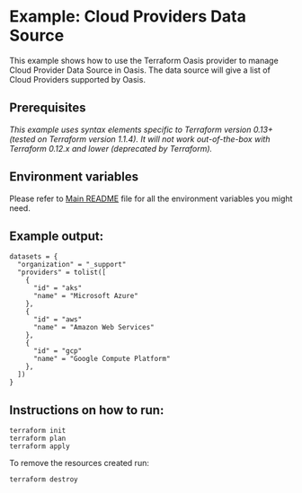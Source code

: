 # Example: Cloud Providers Data Source

This example shows how to use the Terraform Oasis provider to manage Cloud Provider Data Source in Oasis. The data source will give a list of Cloud Providers supported by Oasis.

## Prerequisites

*This example uses syntax elements specific to Terraform version 0.13+ (tested on Terraform version 1.1.4).
It will not work out-of-the-box with Terraform 0.12.x and lower (deprecated by Terraform).*

## Environment variables
Please refer to [Main README](../../README.md) file for all the environment variables you might need.

## Example output:
```
datasets = {
  "organization" = "_support"
  "providers" = tolist([
    {
      "id" = "aks"
      "name" = "Microsoft Azure"
    },
    {
      "id" = "aws"
      "name" = "Amazon Web Services"
    },
    {
      "id" = "gcp"
      "name" = "Google Compute Platform"
    },
  ])
}
```

## Instructions on how to run:
```
terraform init
terraform plan
terraform apply
```

To remove the resources created run:
```
terraform destroy
``` 